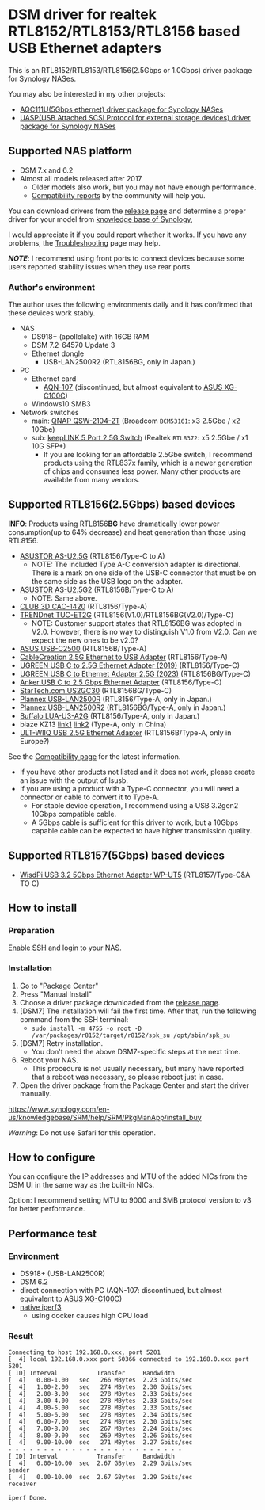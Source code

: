 # DSM driver for realtek RTL8152/RTL8153/RTL8156 based USB Ethernet adapters

This is an RTL8152/RTL8153/RTL8156(2.5Gbps or 1.0Gbps) driver package for Synology NASes.

You may also be interested in my other projects:
* [AQC111U(5Gbps ethernet) driver package for Synology NASes](https://github.com/bb-qq/aqc111)
* [UASP(USB Attached SCSI Protocol for external storage devices) driver package for Synology NASes](https://github.com/bb-qq/uas)

## Supported NAS platform

* DSM 7.x and 6.2
* Almost all models released after 2017
  * Older models also work, but you may not have enough performance.
  * [Compatibility reports](https://github.com/bb-qq/r8152/wiki/Compatibility) by the community will help you.

You can download drivers from the [release page](https://github.com/bb-qq/r8152/releases) and determine a proper driver for your model from [knowledge base of Synology](https://www.synology.com/en-global/knowledgebase/DSM/tutorial/Compatibility_Peripherals/What_kind_of_CPU_does_my_NAS_have), 

I would appreciate it if you could report whether it works. If you have any problems, the [Troubleshooting](https://github.com/bb-qq/r8152/wiki/Troubleshooting) page may help.

***NOTE***: I recommend using front ports to connect devices because some users reported stability issues when they use rear ports.

### Author's environment

The author uses the following environments daily and it has confirmed that these devices work stably.

* NAS
  * DS918+ (apollolake) with 16GB RAM
  * DSM 7.2-64570 Update 3
  * Ethernet dongle
    * USB-LAN2500R2 (RTL8156BG, only in Japan.)
* PC
  * Ethernet card
    * [AQN-107](https://amzn.to/3RNLg7u) (discontinued, but almost equivalent to [ASUS XG-C100C](https://amzn.to/3fPJUX3))
  * Windows10 SMB3
* Network switches
  * main: [QNAP QSW-2104-2T](https://amzn.to/3Sam3W0) (Broadcom `BCM53161`: x3 2.5Gbe / x2 10Gbe)
  * sub: [keepLINK 5 Port 2.5G Switch](https://amzn.to/41PHpv6) (Realtek `RTL8372`: x5 2.5Gbe / x1 10G SFP+)
    * If you are looking for an affordable 2.5Gbe switch, I recommend products using the RTL837x family, which is a newer generation of chips and consumes less power. Many other products are available from many vendors.

## Supported RTL8156(2.5Gbps) based devices

**INFO**: Products using RTL8156**BG** have dramatically lower power consumption(up to 64% decrease) and heat generation than those using RTL8156.

* [ASUSTOR AS-U2.5G](https://amzn.to/2ZRx1pi) (RTL8156/Type-C to A)
  * NOTE: The included Type A-C conversion adapter is directional. There is a mark on one side of the USB-C connector that must be on the same side as the USB logo on the adapter.
* [ASUSTOR AS-U2.5G2](https://amzn.to/3u5wUH4) (RTL8156B/Type-C to A)
  * NOTE: Same above.
* [CLUB 3D CAC-1420](https://amzn.to/2ZPmzKD) (RTL8156/Type-A)
* [TRENDnet TUC-ET2G](https://amzn.to/2PLmR5v) (RTL8156(V1.0)/RTL8156BG(V2.0)/Type-C)
  * NOTE: Customer support states that RTL8156BG was adopted in V2.0. However, there is no way to distinguish V1.0 from V2.0. Can we expect the new ones to be v2.0? 
* [ASUS USB-C2500](https://amzn.to/45TS6Nv) (RTL8156B/Type-A)
* [CableCreation 2.5G Ethernet to USB Adapter](https://amzn.to/39yfZyj) (RTL8156/Type-A)
* [UGREEN USB C to 2.5G Ethernet Adapter (2019)](https://amzn.to/3fzXmfE) (RTL8156/Type-C)
* [UGREEN USB C to Ethernet Adapter 2.5G (2023)](https://amzn.to/3QHSElc) (RTL8156BG/Type-C)
* [Anker USB C to 2.5 Gbps Ethernet Adapter](https://amzn.to/3QK7qrZ) (RTL8156/Type-C)
* [StarTech.com US2GC30](https://amzn.to/46XTsYX) (RTL8156BG/Type-C)
* [Plannex USB-LAN2500R](https://amzn.to/2ZISyAb) (RTL8156/Type-A, only in Japan.)
* [Plannex USB-LAN2500R2](https://amzn.to/47c14GU) (RTL8156BG/Type-A, only in Japan.)
* [Buffalo LUA-U3-A2G](https://amzn.to/36kGQf9) (RTL8156/Type-A, only in Japan.)
* biaze KZ13 [link1](https://alexnld.com/product/biaze-kz13-usb-external-2-5g-network-adapter-usb-to-rj45-converter-rj45-network-port-hub-usb-gigabit-wired-network-card-for-macbook-surface-lenovo-asus-computers/) [link2](https://digitalzakka.com/product/biaze-kz13-2-5g-usb-external-network-adapter-rj45-converter-hub-gigabit-wired-network-card/) (Type-A, only in China)
* [ULT-WIIQ USB 2.5G Ethernet Adapter](https://amzn.to/3HfEW3G) (RTL8156B/Type-A, only in Europe?)

See the [Compatibility page](https://github.com/bb-qq/r8152/wiki/Compatibility) for the latest information.
* If you have other products not listed and it does not work, please create an issue with the output of lsusb.
* If you are using a product with a Type-C connector, you will need a connector or cable to convert it to Type-A.
  * For stable device operation, I recommend using a USB 3.2gen2 10Gbps compatible cable.
  * A 5Gbps cable is sufficient for this driver to work, but a 10Gbps capable cable can be expected to have higher transmission quality.

## Supported RTL8157(5Gbps) based devices
* [WisdPi USB 3.2 5Gbps Ethernet Adapter WP-UT5](https://www.amazon.com/dp/B0DF2TTT9H) (RTL8157/Type-C&A TO C)
  
## How to install

### Preparation

[Enable SSH](https://www.synology.com/en-us/knowledgebase/DSM/tutorial/General_Setup/How_to_login_to_DSM_with_root_permission_via_SSH_Telnet) and login to your NAS.

### Installation

1. Go to "Package Center"
2. Press "Manual Install"
3. Choose a driver package downloaded from the [release page](https://github.com/bb-qq/r8152/releases).
4. [DSM7] The installation will fail the first time. After that, run the following command from the SSH terminal:
   * `sudo install -m 4755 -o root -D /var/packages/r8152/target/r8152/spk_su /opt/sbin/spk_su`
5. [DSM7] Retry installation. 
   * You don't need the above DSM7-specific steps at the next time.
6. Reboot your NAS.
   * This procedure is not usually necessary, but many have reported that a reboot was necessary, so please reboot just in case.
7. Open the driver package from the Package Center and start the driver manually.

https://www.synology.com/en-us/knowledgebase/SRM/help/SRM/PkgManApp/install_buy

*Warning*: Do not use Safari for this operation.

## How to configure

You can configure the IP addresses and MTU of the added NICs from the DSM UI in the same way as the built-in NICs.

Option: I recommend setting MTU to 9000 and SMB protocol version to v3 for better performance.

## Performance test

### Environment
* DS918+ (USB-LAN2500R)
* DSM 6.2
* direct connection with PC (AQN-107: discontinued, but almost equivalent to [ASUS XG-C100C](https://amzn.to/3fPJUX3))
* [native iperf3](http://www.jadahl.com/iperf-arp-scan/DSM_6.2/)
    * using docker causes high CPU load

### Result
````
Connecting to host 192.168.0.xxx, port 5201
[  4] local 192.168.0.xxx port 50366 connected to 192.168.0.xxx port 5201
[ ID] Interval           Transfer     Bandwidth
[  4]   0.00-1.00   sec   266 MBytes  2.23 Gbits/sec
[  4]   1.00-2.00   sec   274 MBytes  2.30 Gbits/sec
[  4]   2.00-3.00   sec   278 MBytes  2.33 Gbits/sec
[  4]   3.00-4.00   sec   278 MBytes  2.33 Gbits/sec
[  4]   4.00-5.00   sec   278 MBytes  2.33 Gbits/sec
[  4]   5.00-6.00   sec   278 MBytes  2.34 Gbits/sec
[  4]   6.00-7.00   sec   274 MBytes  2.30 Gbits/sec
[  4]   7.00-8.00   sec   267 MBytes  2.24 Gbits/sec
[  4]   8.00-9.00   sec   269 MBytes  2.26 Gbits/sec
[  4]   9.00-10.00  sec   271 MBytes  2.27 Gbits/sec
- - - - - - - - - - - - - - - - - - - - - - - - -
[ ID] Interval           Transfer     Bandwidth
[  4]   0.00-10.00  sec  2.67 GBytes  2.29 Gbits/sec                  sender
[  4]   0.00-10.00  sec  2.67 GBytes  2.29 Gbits/sec                  receiver

iperf Done.
````
